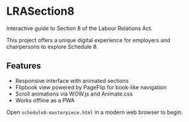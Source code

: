 # LRASection8

Interactive guide to Section 8 of the Labour Relations Act.

This project offers a unique digital experience for employers and chairpersons to explore Schedule 8.

## Features

- Responsive interface with animated sections
- Flipbook view powered by PageFlip for book-like navigation
- Scroll animations via WOW.js and Animate.css
- Works offline as a PWA

Open `schedule8-masterpiece.html` in a modern web browser to begin.
